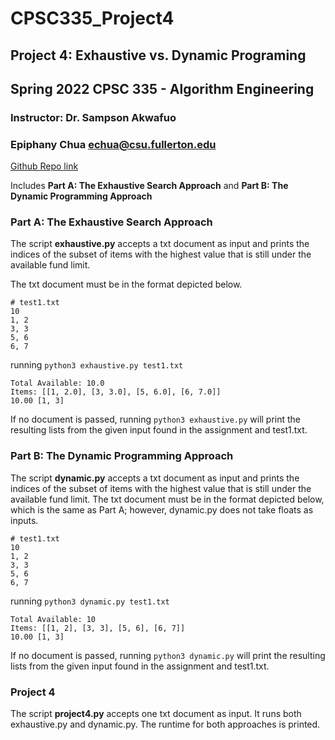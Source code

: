 # CPSC335_Project4
## Project 4: Exhaustive vs. Dynamic Programing 
## Spring 2022 CPSC 335 - Algorithm Engineering 
### Instructor: Dr. Sampson Akwafuo

### Epiphany Chua echua@csu.fullerton.edu

[Github Repo link](https://github.com/echua3/CPSC335_Project4 "CPSC 335 Project 4 git repository")

Includes **Part A: The Exhaustive Search Approach** and **Part B: The Dynamic Programming Approach**
### Part A: The Exhaustive Search Approach
The script **exhaustive.py** accepts a txt document as input and prints the
indices of the subset of items with the highest value that is still under the 
available fund limit.

The txt document must be in the format depicted below.
```
# test1.txt
10
1, 2
3, 3
5, 6
6, 7
```
running `python3 exhaustive.py test1.txt`
```
Total Available: 10.0
Items: [[1, 2.0], [3, 3.0], [5, 6.0], [6, 7.0]]
10.00 [1, 3]
```

If no document is passed, running `python3 exhaustive.py` will print the 
resulting lists from the given input found in the assignment and test1.txt.

### Part B: The Dynamic Programming Approach
The script **dynamic.py** accepts a txt document as input and prints the
indices of the subset of items with the highest value that is still under the 
available fund limit.
The txt document must be in the format depicted below, which is the same as Part A; however, dynamic.py does not take floats as inputs.
```
# test1.txt
10
1, 2
3, 3
5, 6
6, 7
```
running `python3 dynamic.py test1.txt`
```
Total Available: 10
Items: [[1, 2], [3, 3], [5, 6], [6, 7]]
10.00 [1, 3]
```
If no document is passed, running `python3 dynamic.py` will print the 
resulting lists from the given input found in the assignment and test1.txt.

### Project 4
The script **project4.py** accepts one txt document as input. It runs both exhaustive.py and dynamic.py.
The runtime for both approaches is printed.